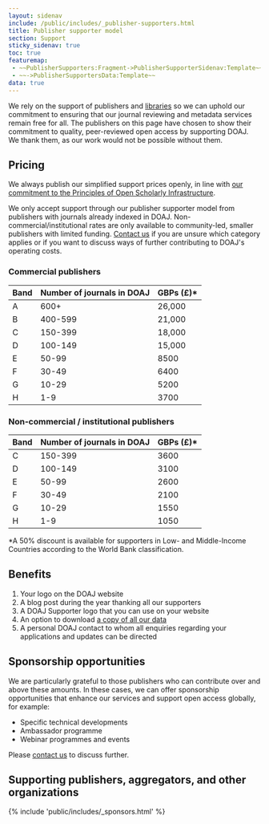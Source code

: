 ```yaml
---
layout: sidenav
include: /public/includes/_publisher-supporters.html
title: Publisher supporter model
section: Support
sticky_sidenav: true
toc: true
featuremap:
 - ~~PublisherSupporters:Fragment->PublisherSupporterSidenav:Template~~
 - ~~->PublisherSupportersData:Template~~
data: true
---
```


We rely on the support of publishers and [libraries](/support/) so we can uphold our commitment to ensuring that our journal reviewing and metadata services remain free for all. The publishers on this page have chosen to show their commitment to quality, peer-reviewed open access by supporting DOAJ. We thank them, as our work would not be possible without them.

## Pricing

We always publish our simplified support prices openly, in line with [our commitment to the Principles of Open Scholarly Infrastructure](https://blog.doaj.org/2022/10/06/doaj-commits-to-the-principles-of-open-scholarly-infrastructure-posi/).

We only accept support through our publisher supporter model from publishers with journals already indexed in DOAJ. Non-commercial/institutional rates are only available to community-led, smaller publishers with limited funding. [Contact us](/contact/) if you are unsure which category applies or if you want to discuss ways of further contributing to DOAJ's operating costs.

### Commercial publishers

| Band | Number of journals in DOAJ | GBPs (£)* |
|------|----------------------------|-----------|
| A    | 600+                       | 26,000    |
| B    | 400-599                    | 21,000    |
| C    | 150-399                    | 18,000    |
| D    | 100-149                    | 15,000    |
| E    | 50-99                      | 8500      |
| F    | 30-49                      | 6400      |
| G    | 10-29                      | 5200      |
| H    | 1-9                        | 3700      |

### Non-commercial / institutional publishers

| Band | Number of journals in DOAJ | GBPs (£)* |
|------|----------------------------|-----------|
| C    | 150-399                    | 3600      |
| D    | 100-149                    | 3100      |
| E    | 50-99                      | 2600      |
| F    | 30-49                      | 2100      |
| G    | 10-29                      | 1550      |
| H    | 1-9                        | 1050      |

*A 50% discount is available for supporters in Low- and Middle-Income Countries according to the World Bank classification.

## Benefits

1. Your logo on the DOAJ website
2. A blog post during the year thanking all our supporters
3. A DOAJ Supporter logo that you can use on your website
4. An option to download [a copy of all our data](/docs/public-data-dump/)
5. A personal DOAJ contact to whom all enquiries regarding your applications and updates can be directed

## Sponsorship opportunities

We are particularly grateful to those publishers who can contribute over and above these amounts. In these cases, we can offer sponsorship opportunities that enhance our services and support open access globally, for example:

- Specific technical developments
- Ambassador programme
- Webinar programmes and events

Please [contact us](/contact/) to discuss further.

## Supporting publishers, aggregators, and other organizations

<div>{% include 'public/includes/_sponsors.html' %}</div>
